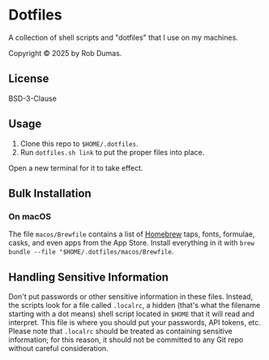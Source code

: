 # Dotfiles

A collection of shell scripts and "dotfiles" that I use on my machines.

Copyright © 2025 by Rob Dumas.

## License

BSD-3-Clause

## Usage

1. Clone this repo to `$HOME/.dotfiles`.
2. Run `dotfiles.sh link` to put the proper files into place.

Open a new terminal for it to take effect.

## Bulk Installation

### On macOS

The file `macos/Brewfile` contains a list of [Homebrew](https://brew.sh/) taps, fonts, formulae, casks, and even apps from the App Store. Install everything in it with `brew bundle --file "$HOME/.dotfiles/macos/Brewfile`.

## Handling Sensitive Information

Don't put passwords or other sensitive information in these files. Instead, the scripts look for a file called `.localrc`, a hidden (that's what the filename starting with a dot means) shell script located in `$HOME` that it will read and interpret. This file is where you should put your passwords, API tokens, etc. Please note that `.localrc` should be treated as containing sensitive information; for this reason, it should not be committed to any Git repo without careful consideration.
